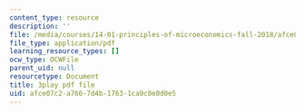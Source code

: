 ```yaml
---
content_type: resource
description: ''
file: /media/courses/14-01-principles-of-microeconomics-fall-2018/afce07c2a7667d4b17631ca9c0e0d0e5_hm5zqBPsRJM.pdf
file_type: application/pdf
learning_resource_types: []
ocw_type: OCWFile
parent_uid: null
resourcetype: Document
title: 3play pdf file
uid: afce07c2-a766-7d4b-1763-1ca9c0e0d0e5
---
```

